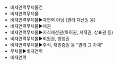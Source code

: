 - 비자연력무체물건
- 비자연력무체물
- 비자연력무체물▶️자연력 아님 (권리·재산권 등)
- 비자연력무체물▶️채권
- 비자연력무체물▶️지식재산권(특허권, 저작권, 상표권 등)
- 비자연력무체물▶️회원권, 영업권
- 비자연력무체물▶️주식, 채권증권 등 "권리 그 자체"
- 무체물▶️비자연력
- 비자연력
